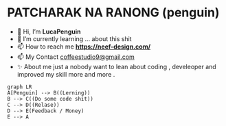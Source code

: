 
# PATCHARAK NA RANONG (penguin)

- 👋 Hi, I’m **LucaPenguin**
- 🌱 I’m currently learning ... about this shit
- 📫 How to reach me **https://neef-design.com/**
- 📫 My Contact coffeestudio9@gmail.com
- ✨ About me
just a nobody want to lean about coding , develeoper and improved my skill more and more .

```mermaid
graph LR
A[Penguin] --> B((Lerning))
B --> C((Do some code shit))
C --> D((Relase))
D --> E(Feedback / Money)
E --> A
```
